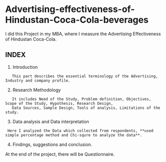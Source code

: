 # Advertising-effectiveness-of-Hindustan-Coca-Cola-beverages
I did this Project in my MBA, where I measure the Advertising Effectiveness of Hindustan Coca-Cola.  
## INDEX
1. Introduction
```
   This part describes the essential terminology of the Advertising, Industry and company profile.
```
2. Research Methodology
```
   It includes Need of the Study, Problem definition, Objectives, Scope of the Study, Hypothesis, Research Design, 
   Data Sources, Sample Design, Tools of analysis, Limitations of the study.
```
3. Data analysis and Data interpretation
 ```
  Here I analyzed the Data which collected from respondents, **used simple percentage method and Chi-squre to analyze the data**.
```
4. Findings, suggestions and conclusion.

At the end of the project, there will be Questionnaire.
